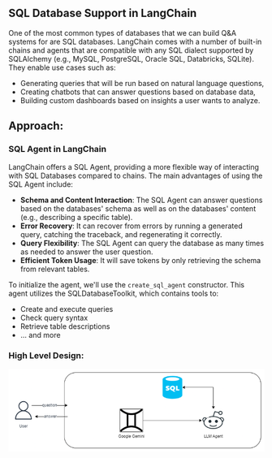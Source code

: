 ## SQL Database Support in LangChain

One of the most common types of databases that we can build Q&A systems for are SQL databases. LangChain comes with a number of built-in chains and agents that are compatible with any SQL dialect supported by SQLAlchemy (e.g., MySQL, PostgreSQL, Oracle SQL, Databricks, SQLite). They enable use cases such as:

- Generating queries that will be run based on natural language questions,
- Creating chatbots that can answer questions based on database data,
- Building custom dashboards based on insights a user wants to analyze.

## Approach:
###  SQL Agent in LangChain

LangChain offers a SQL Agent, providing a more flexible way of interacting with SQL Databases compared to chains. The main advantages of using the SQL Agent include:

- **Schema and Content Interaction**: The SQL Agent can answer questions based on the databases' schema as well as on the databases' content (e.g., describing a specific table).
- **Error Recovery**: It can recover from errors by running a generated query, catching the traceback, and regenerating it correctly.
- **Query Flexibility**: The SQL Agent can query the database as many times as needed to answer the user question.
- **Efficient Token Usage**: It will save tokens by only retrieving the schema from relevant tables.

To initialize the agent, we'll use the `create_sql_agent` constructor. This agent utilizes the SQLDatabaseToolkit, which contains tools to:

- Create and execute queries
- Check query syntax
- Retrieve table descriptions
- ... and more


### High Level Design:

![LangChain SQLtoTEXT](docs/HNL.png)

